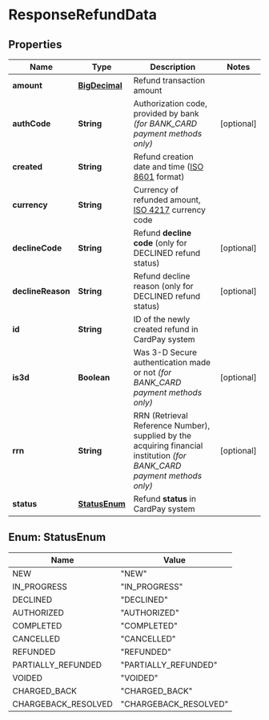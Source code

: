 
# ResponseRefundData

## Properties
Name | Type | Description | Notes
------------ | ------------- | ------------- | -------------
**amount** | [**BigDecimal**](BigDecimal.md) | Refund transaction amount | 
**authCode** | **String** | Authorization code, provided by bank *(for BANK_CARD payment methods only)* |  [optional]
**created** | **String** | Refund creation date and time ([ISO 8601](https://en.wikipedia.org/wiki/ISO_8601) format) | 
**currency** | **String** | Currency of refunded amount, [ISO 4217](https://en.wikipedia.org/wiki/ISO_4217) currency code | 
**declineCode** | **String** | Refund **decline code** (only for DECLINED refund status) |  [optional]
**declineReason** | **String** | Refund decline reason (only for DECLINED refund status) |  [optional]
**id** | **String** | ID of the newly created refund in CardPay system | 
**is3d** | **Boolean** | Was 3-D Secure authentication made or not *(for BANK_CARD payment methods only)* |  [optional]
**rrn** | **String** | RRN (Retrieval Reference Number), supplied by the acquiring financial institution *(for BANK_CARD payment methods only)* |  [optional]
**status** | [**StatusEnum**](#StatusEnum) | Refund **status** in CardPay system | 


<a name="StatusEnum"></a>
## Enum: StatusEnum
Name | Value
---- | -----
NEW | &quot;NEW&quot;
IN_PROGRESS | &quot;IN_PROGRESS&quot;
DECLINED | &quot;DECLINED&quot;
AUTHORIZED | &quot;AUTHORIZED&quot;
COMPLETED | &quot;COMPLETED&quot;
CANCELLED | &quot;CANCELLED&quot;
REFUNDED | &quot;REFUNDED&quot;
PARTIALLY_REFUNDED | &quot;PARTIALLY_REFUNDED&quot;
VOIDED | &quot;VOIDED&quot;
CHARGED_BACK | &quot;CHARGED_BACK&quot;
CHARGEBACK_RESOLVED | &quot;CHARGEBACK_RESOLVED&quot;



